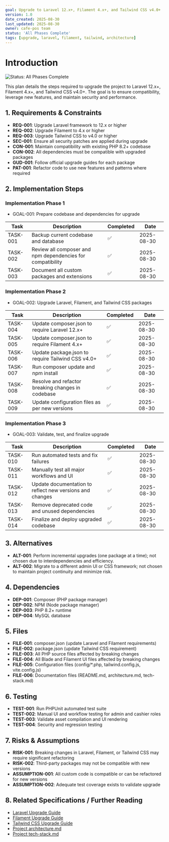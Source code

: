 ```yaml
---
goal: Upgrade to Laravel 12.x+, Filament 4.x+, and Tailwind CSS v4.0+
version: 1.0
date_created: 2025-08-30
last_updated: 2025-08-30
owner: cafe-pos team
status: 'All Phases Complete'
tags: [upgrade, laravel, filament, tailwind, architecture]
---
```


# Introduction

![Status: All Phases Complete](https://img.shields.io/badge/status-All%20Phases%20Complete-brightgreen)

This plan details the steps required to upgrade the project to Laravel 12.x+, Filament 4.x+, and Tailwind CSS v4.0+. The goal is to ensure compatibility, leverage new features, and maintain security and performance.

## 1. Requirements & Constraints

- **REQ-001**: Upgrade Laravel framework to 12.x or higher
- **REQ-002**: Upgrade Filament to 4.x or higher
- **REQ-003**: Upgrade Tailwind CSS to v4.0 or higher
- **SEC-001**: Ensure all security patches are applied during upgrade
- **CON-001**: Maintain compatibility with existing PHP 8.2+ codebase
- **CON-002**: All dependencies must be compatible with upgraded packages
- **GUD-001**: Follow official upgrade guides for each package
- **PAT-001**: Refactor code to use new features and patterns where required

## 2. Implementation Steps

### Implementation Phase 1

- GOAL-001: Prepare codebase and dependencies for upgrade

| Task      | Description                                                                 | Completed | Date       |
|-----------|-----------------------------------------------------------------------------|-----------|------------|
| TASK-001  | Backup current codebase and database                                        | ✅        | 2025-08-30 |
| TASK-002  | Review all composer and npm dependencies for compatibility                  | ✅        | 2025-08-30 |
| TASK-003  | Document all custom packages and extensions                                 | ✅        | 2025-08-30 |

### Implementation Phase 2

- GOAL-002: Upgrade Laravel, Filament, and Tailwind CSS packages

| Task      | Description                                                                 | Completed | Date       |
|-----------|-----------------------------------------------------------------------------|-----------|------------|
| TASK-004  | Update composer.json to require Laravel 12.x+                               | ✅        | 2025-08-30 |
| TASK-005  | Update composer.json to require Filament 4.x+                               | ✅        | 2025-08-30 |
| TASK-006  | Update package.json to require Tailwind CSS v4.0+                           | ✅        | 2025-08-30 |
| TASK-007  | Run composer update and npm install                                         | ✅        | 2025-08-30 |
| TASK-008  | Resolve and refactor breaking changes in codebase                           | ✅        | 2025-08-30 |
| TASK-009  | Update configuration files as per new versions                              | ✅        | 2025-08-30 |

### Implementation Phase 3

- GOAL-003: Validate, test, and finalize upgrade

| Task      | Description                                                                 | Completed | Date       |
|-----------|-----------------------------------------------------------------------------|-----------|------------|
| TASK-010  | Run automated tests and fix failures                                        | ✅        | 2025-08-30 |
| TASK-011  | Manually test all major workflows and UI                                    | ✅        | 2025-08-30 |
| TASK-012  | Update documentation to reflect new versions and changes                    | ✅        | 2025-08-30 |
| TASK-013  | Remove deprecated code and unused dependencies                              | ✅        | 2025-08-30 |
| TASK-014  | Finalize and deploy upgraded codebase                                       | ✅        | 2025-08-30 |

## 3. Alternatives

- **ALT-001**: Perform incremental upgrades (one package at a time); not chosen due to interdependencies and efficiency.
- **ALT-002**: Migrate to a different admin UI or CSS framework; not chosen to maintain project continuity and minimize risk.

## 4. Dependencies

- **DEP-001**: Composer (PHP package manager)
- **DEP-002**: NPM (Node package manager)
- **DEP-003**: PHP 8.2+ runtime
- **DEP-004**: MySQL database

## 5. Files

- **FILE-001**: composer.json (update Laravel and Filament requirements)
- **FILE-002**: package.json (update Tailwind CSS requirement)
- **FILE-003**: All PHP source files affected by breaking changes
- **FILE-004**: All Blade and Filament UI files affected by breaking changes
- **FILE-005**: Configuration files (config/*.php, tailwind.config.js, vite.config.js)
- **FILE-006**: Documentation files (README.md, architecture.md, tech-stack.md)

## 6. Testing

- **TEST-001**: Run PHPUnit automated test suite
- **TEST-002**: Manual UI and workflow testing for admin and cashier roles
- **TEST-003**: Validate asset compilation and UI rendering
- **TEST-004**: Security and regression testing

## 7. Risks & Assumptions

- **RISK-001**: Breaking changes in Laravel, Filament, or Tailwind CSS may require significant refactoring
- **RISK-002**: Third-party packages may not be compatible with new versions
- **ASSUMPTION-001**: All custom code is compatible or can be refactored for new versions
- **ASSUMPTION-002**: Adequate test coverage exists to validate upgrade

## 8. Related Specifications / Further Reading

- [Laravel Upgrade Guide](https://laravel.com/docs/12.x/upgrade)
- [Filament Upgrade Guide](https://filamentphp.com/docs/4.x/upgrade)
- [Tailwind CSS Upgrade Guide](https://tailwindcss.com/docs/upgrade-guide)
- [Project architecture.md](../.github/copilot/architecture.md)
- [Project tech-stack.md](../.github/copilot/tech-stack.md)
